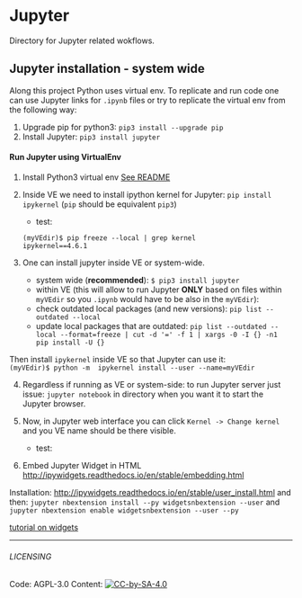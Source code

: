 # Jupyter

Directory for Jupyter related wokflows.

## Jupyter installation - system wide

Along this project Python uses virtual env. To replicate and run code one can
use Jupyter links for `.ipynb` files or try to replicate the virtual env from
the following way:

1. Upgrade pip for python3: `pip3 install --upgrade pip`
2. Install Jupyter: `pip3 install jupyter` 
     
#### Run Jupyter using VirtualEnv

1. Install Python3 virtual env [See README](../README.md)
2. Inside VE we need to install ipython kernel for Jupyter: `pip install 
ipykernel` (`pip` should be equivalent `pip3`)
    * test:
     
    ```
    (myVEdir)$ pip freeze --local | grep kernel
    ipykernel==4.6.1
    ```
    
3. One can install jupyter inside VE or system-wide. 
 
    * system wide (**recommended**): `$ pip3 install jupyter`
    * within VE (this will allow to run Jupyter **ONLY** based on files 
    within `myVEdir` so you `.ipynb` would have 
    to be also in the `myVEdir`):
    * check outdated local packages (and new versions):  `pip list --outdated
     --local`
    * update local packages that are outdated:
`pip list --outdated --local --format=freeze | cut -d '=' -f 1 | xargs -0 -I {} -n1 pip install -U {}`

Then install `ipykernel` inside VE so that Jupyter can use it:     
`(myVEdir)$ python -m  ipykernel install --user --name=myVEdir`

    
4. Regardless if running as VE or system-side: to run Jupyter server just 
issue:  `jupyter notebook` in directory when you want it to start the Jupyter
browser.

5. Now, in Jupyter web interface you can click `Kernel -> Change kernel` and 
you VE name should be there visible.
    * test:
    
6. Embed Jupyter Widget in HTML
http://ipywidgets.readthedocs.io/en/stable/embedding.html

Installation: http://ipywidgets.readthedocs.io/en/stable/user_install.html
and then:
`jupyter nbextension install --py widgetsnbextension --user`
and
`jupyter nbextension enable widgetsnbextension --user --py`
    
[tutorial on widgets](http://nbviewer.jupyter.org/github/quantopian/ipython/blob/master/examples/Interactive%20Widgets/Index.ipynb)



---
###### LICENSING
Code: AGPL-3.0 Content:
[![CC-by-SA-4.0](https://licensebuttons.net/l/by-sa/4.0/88x31.png)](https://creativecommons.org/licenses/by-sa/4.0/)
